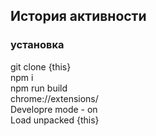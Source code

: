 ## История активности

### установка

git clone {this}  
npm i  
npm run build  
chrome://extensions/  
Developre mode - on  
Load unpacked {this}  

